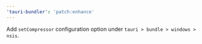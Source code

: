 ```yaml
---
'tauri-bundler': 'patch:enhance'
---
```


Add `setCompressor` configuration option under `tauri > bundle > windows > nsis`.
